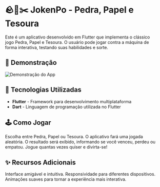# 🪨📜✂️ JokenPo - Pedra, Papel e Tesoura

Este é um aplicativo desenvolvido em Flutter que implementa o clássico jogo Pedra, Papel e Tesoura. O usuário pode jogar contra a máquina de forma interativa, testando suas habilidades e sorte.

## 🎥 Demonstração
![Demonstração do App](images/video.gif)

## 🚀 Tecnologias Utilizadas
- **Flutter** - Framework para desenvolvimento multiplataforma
- **Dart** - Linguagem de programação utilizada no Flutter

## 🕹️ Como Jogar
Escolha entre Pedra, Papel ou Tesoura.
O aplicativo fará uma jogada aleatória.
O resultado será exibido, informando se você venceu, perdeu ou empatou.
Jogue quantas vezes quiser e divirta-se!


## ✨ Recursos Adicionais
Interface amigável e intuitiva.
Responsividade para diferentes dispositivos.
Animações suaves para tornar a experiência mais interativa.